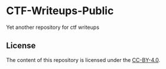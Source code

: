 # CTF-Writeups-Public
Yet another repository for ctf writeups

## License

The content of this repository is licensed under the [CC-BY-4.0](https://choosealicense.com/licenses/cc-by-sa-4.0/).
